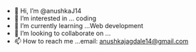 - 👋 Hi, I’m @anushkaJ14
- 👀 I’m interested in ... coding
- 🌱 I’m currently learning ...Web development
- 💞️ I’m looking to collaborate on ...
- 📫 How to reach me ...email: anushkajagdale14@gmail.com

<!---
anushkaJ14/anushkaJ14 is a ✨ special ✨ repository because its `README.md` (this file) appears on your GitHub profile.
You can click the Preview link to take a look at your changes.
--->
